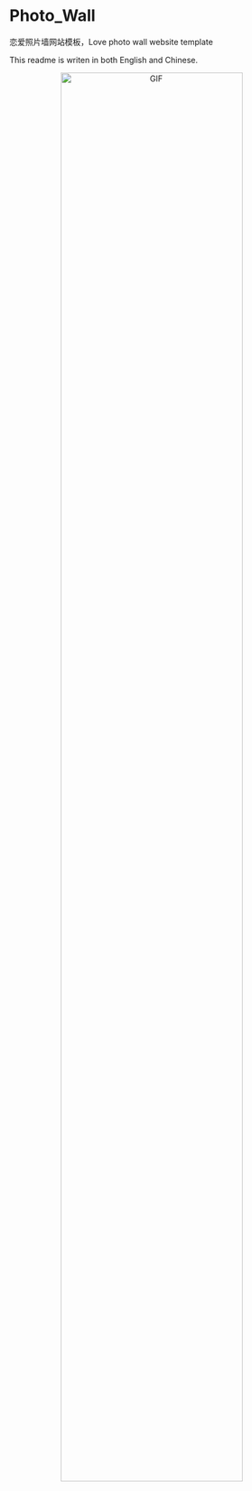 # Photo_Wall
恋爱照片墙网站模板，Love photo wall website template

This readme is writen in both English and Chinese.

<p align="center">
    <img src="readme_img/GIF_1.gif" alt="GIF" width="80%"/>
</p>

